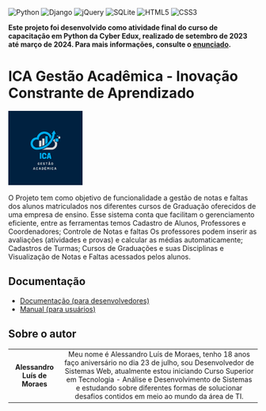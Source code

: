 <!-- Adicione Badges das tecnologias que você usou aqui -->
<!-- Você pode encontrar badges aqui: https://github.com/Ileriayo/markdown-badges?tab=readme-ov-file#markdown-badges -->

![Python](https://img.shields.io/badge/python-3670A0?style=for-the-badge&logo=python&logoColor=ffdd54)
![Django](https://img.shields.io/badge/django-%23092E20.svg?style=for-the-badge&logo=django&logoColor=white)
![jQuery](https://img.shields.io/badge/jquery-%230769AD.svg?style=for-the-badge&logo=jquery&logoColor=white)
![SQLite](https://img.shields.io/badge/sqlite-%2307405e.svg?style=for-the-badge&logo=sqlite&logoColor=white)
![HTML5](https://img.shields.io/badge/html5-%23E34F26.svg?style=for-the-badge&logo=html5&logoColor=white)
![CSS3](https://img.shields.io/badge/css3-%231572B6.svg?style=for-the-badge&logo=css3&logoColor=white)


**Este projeto foi desenvolvido como atividade final do curso de capacitação em Python da Cyber Edux, realizado de setembro de 2023 até março de 2024. Para mais informações, consulte o [enunciado](ENUNCIADO.md).**

# ICA Gestão Acadêmica - Inovação Constrante de Aprendizado

<!-- Substitua a seguinte imagem por uma logo do seu projeto -->
<img src="img/logo.png" width="150px">

<!-- Substitua o seguinte parágrafo por um resumo do seu projeto: -->

O Projeto tem como objetivo de funcionalidade a gestão de notas e faltas dos alunos matriculados nos diferentes cursos de Graduação oferecidos de uma empresa de ensino. Esse sistema conta que facilitam o gerenciamento eficiente, entre as ferramentas temos Cadastro de Alunos, Professores e Coordenadores; Controle de Notas e faltas Os professores podem inserir as avaliações (atividades e provas) e calcular as médias automaticamente; Cadastros de Turmas; Cursos de Graduações e suas Disciplinas e Visualização de Notas e Faltas acessados pelos alunos.

## Documentação

- [Documentação (para desenvolvedores)](DOCUMENTACAO.md)
- [Manual (para usuários)](MANUAL.md)

## Sobre o autor

|                                                                                 |                                                                                                                                                                                                                                                                                                                                 |
| :-----------------------------------------------------------------------------: | :-----------------------------------------------------------------------------------------------------------------------------------------------------------------------------------------------------------------------------------------------------------------------------------------------------------------------------: |
|**Alessandro Luís de Moraes** | Meu nome é Alessandro Luís de Moraes, tenho 18 anos faço aniversário no dia 23 de julho, sou Desenvolvedor de Sistemas Web, atualmente estou iniciando Curso Superior em Tecnologia - Análise e Desenvolvimento de Sistemas e estudando sobre diferentes formas de solucionar desafios contidos em meio ao mundo da área de TI.|
